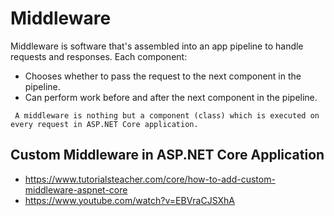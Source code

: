 # Middleware
Middleware is software that's assembled into an app pipeline to handle requests and responses. 
Each component:
   - Chooses whether to pass the request to the next component in the pipeline.
   - Can perform work before and after the next component in the pipeline.

 ``` A middleware is nothing but a component (class) which is executed on every request in ASP.NET Core application.```
 
## Custom Middleware in ASP.NET Core Application
- https://www.tutorialsteacher.com/core/how-to-add-custom-middleware-aspnet-core
- https://www.youtube.com/watch?v=EBVraCJSXhA
